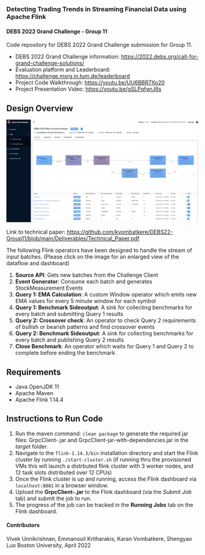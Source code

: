 ### Detecting Trading Trends in Streaming Financial Data using Apache Flink
#### DEBS 2022 Grand Challenge - Group 11
Code repository for DEBS 2022 Grand Challenge submission for Group 11.
- DEBS 2022 Grand Challenge information: https://2022.debs.org/call-for-grand-challenge-solutions/
- Evaluation platform and Leaderboard: https://challenge.msrg.in.tum.de/leaderboard
- Project Code Walkthrough: https://youtu.be/UU6BBR7Xo20
- Project Presentation Video: https://youtu.be/gSLPqfwrJ6s

## Design Overview
![Operator Design](design.jpeg?raw=true "Operator Design")

Link to technical paper: https://github.com/kvombatkere/DEBS22-Group11/blob/main/Deliverables/Technical_Paper.pdf

The following Flink operators have been designed to handle the stream of input batches. (Please click on the image for an enlarged view of the dataflow and dashboard)
1. **Source API**: Gets new batches from the Challenge Client
2. **Event Generator**: Consume each batch and generates StockMeasurement Events
3. **Query 1: EMA Calculation**: A custom Window operator which emits new EMA values for every 5 minute window for each symbol
4. **Query 1: Benchmark Sideoutput**: A sink for collecting benchmarks for every batch and submitting Query 1 results
5. **Query 2: Crossover check**: An operator to check Query 2 requirements of bullish or bearish patterns and find crossover events
6. **Query 2: Benchmark Sideoutput**: A sink for collecting benchmarks for every batch and publishing Query 2 results
7. **Close Benchmark**: An operator which waits for Query 1 and Query 2 to complete before ending the benchmark
 
## Requirements
* Java OpenJDK 11
* Apache Maven 
* Apache Flink 1.14.4

## Instructions to Run Code
1. Run the maven command: `clean package` to generate the required jar files: GrpcClient-.jar and GrpcClient-jar-with-dependencies.jar in the _target_ folder.
2. Navigate to the `flink-1.14.3/bin` installation directory and start the Flink cluster by running `./start-cluster.sh` (if running thru the provisioned VMs this will launch a distrbuted flink cluster with 3 worker nodes, and 12 task slots distributed over 12 CPUs)
3. Once the Flink cluster is up and running, access the Flink dashboard via `localhost:8081` in a browser window.
4. Upload the **GrpcClient-.jar** to the Flink dashboard (via the _Submit Job_ tab) and submit the job to run.
5. The progress of the job can be tracked in the **Running Jobs** tab on the Flink dashboard.

#### Contributors
Vivek Unnikrishnan, Emmanouil Kritharakis, Karan Vombatkere, Shengyao Luo
Boston University, April 2022
